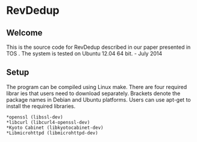 # RevDedup

## Welcome

This is the source code for RevDedup described in our paper presented in TOS    .
The system is tested on Ubuntu 12.04 64 bit.  - July 2014

## Setup

The program can be compiled using Linux make. There are four required librar    ies
that users need to download separately. Brackets denote the package names in
Debian and Ubuntu platforms. Users can use apt-get to install the required
libraries.

	*openssl (libssl-dev)
	*libcurl (libcurl4-openssl-dev)
	*Kyoto Cabinet (libkyotocabinet-dev)
	*Libmicrohttpd (libmicrohttpd-dev)

